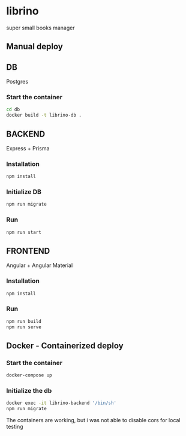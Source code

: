 # librino
super small books manager

## Manual deploy
## DB
Postgres

### Start the container
```sh
cd db
docker build -t librino-db .
```

## BACKEND
Express + Prisma

### Installation
```sh
npm install
```
### Initialize DB
```sh
npm run migrate
```
### Run
```sh
npm run start
```

## FRONTEND
Angular + Angular Material
### Installation
```sh
npm install
```
### Run

```sh
npm run build
npm run serve
```

## Docker - Containerized deploy

### Start the container
```sh
docker-compose up
```
### Initialize the db
```sh
docker exec -it librino-backend '/bin/sh'
npm run migrate
```
The containers are working, but i was not able to disable cors for local testing
